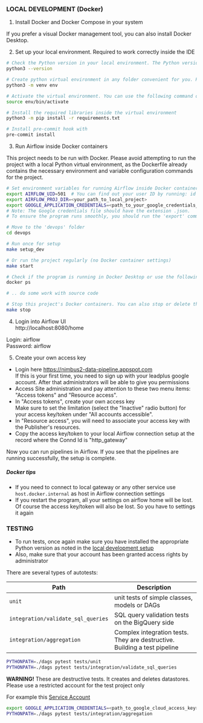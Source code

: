### LOCAL DEVELOPMENT (Docker)

1. Install Docker and Docker Compose in your system

If you prefer a visual Docker management tool, you can also install Docker Desktop.

2. Set up your local environment. Required to work correctly inside the IDE

```bash
# Check the Python version in your local environment. The Python version in your local environment should match the version specified in the Dockerfile (We need Python version 3.8 for this project)
python3 --version

# Create python virtual environment in any folder convenient for you. Replace "env" with the name you want to give your virtual environment
python3 -m venv env

# Activate the virtual environment. You can use the following command or use a support tool like Visual Studio Code or PyCharm
source env/bin/activate

# Install the required libraries inside the virtual environment
python3 -m pip install -r requirements.txt

# Install pre-commit hook with
pre-commit install
```

3. Run Airflow inside Docker containers

This project needs to be run with Docker. Please avoid attempting to run the project with a local Python virtual environment, as the Dockerfile already contains the necessary environment and variable configuration commands for the project.

```bash
# Set environment variables for running Airflow inside Docker containers
export AIRFLOW_UID=501  # You can find out your user ID by running: id -u
export AIRFLOW_PROJ_DIR=<your_path_to_local_project>
export GOOGLE_APPLICATION_CREDENTIALS=<path_to_your_google_credentials_file>
# Note: The Google credentials file should have the extension .json.
# To ensure the program runs smoothly, you should run the 'export' command again every time you create a new terminal or reopen the IDE, even when running tests.

# Move to the 'devops' folder
cd devops

# Run once for setup
make setup_dev

# Or run the project regularly (no Docker container settings)
make start

# Check if the program is running in Docker Desktop or use the following command to view running containers
docker ps

# .. do some work with source code

# Stop this project's Docker containers. You can also stop or delete them using Docker Desktop.
make stop
```

4. Login into Airflow UI \
   http://localhost:8080/home

Login: airflow \
Password: airflow

5. Create your own access key

- Login here https://nimbus2-data-pipeline.appspot.com \
  If this is your first time, you need to sign up with your leadplus google account. After that administrators will be able to give you permissions
- Access Site administration and pay attention to these two menu items: "Access tokens" and "Resource access".
- In "Access tokens", create your own access key\
  Make sure to set the limitation (select the "Inactive" radio button) for your access key/token under "All accounts accessible".
- In "Resource access", you will need to associate your access key with the Publisher's resources.
- Copy the access key/token to your local Airflow connection setup at the record where the Connd Id is "http_gateway"

Now you can run pipelines in Airflow. If you see that the pipelines are running successfully, the setup is complete.

##### Docker tips

- If you need to connect to local gateway or any other service
  use `host.docker.internal` as host in Airflow connection settings
- If you restart the program, all your settings on airflow home will be lost. Of course the access key/token will also be lost. So you have to settings it again

### TESTING

- To run tests, once again make sure you have installed the appropriate Python version as noted in the [local development setup](#local-development-docker)
- Also, make sure that your account has been granted access rights by administrator

There are several types of autotests:

| Path                               | Description                                                               |
| ---------------------------------- | ------------------------------------------------------------------------- |
| `unit`                             | unit tests of simple classes, models or DAGs                              |
| `integration/validate_sql_queries` | SQL query validation tests on the BigQuery side                           |
| `integration/aggregation`          | Complex integration tests. They are destructive. Building a test pipeline |

```bash
PYTHONPATH=./dags pytest tests/unit
PYTHONPATH=./dags pytest tests/integration/validate_sql_queries
```

**WARNING!** These are destructive tests. It creates and deletes datastores.
Please use a restricted account for the test project only

For example
this [Service Account](https://console.cloud.google.com/iam-admin/serviceaccounts/details/115850219784663299931?authuser=1&project=airflow-test-101)

```bash
export GOOGLE_APPLICATION_CREDENTIALS=<path_to_google_cloud_access_key>
PYTHONPATH=./dags pytest tests/integration/aggregation
```

